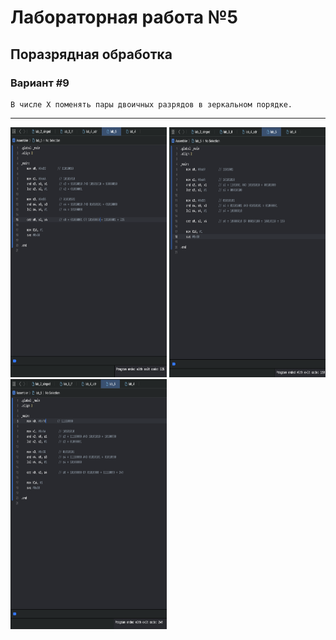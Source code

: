 # Лабораторная работа №5
## Поразрядная обработка

### Вариант #9
```text
В числе Х поменять пары двоичных разрядов в зеркальном порядке.
```

---
<p >
  <img src="images/image.png" width="250" height="400" alt="Image 1">
  <img src="images/image2.png" width="250" height="400" alt="Image 2">
  <img src="images/image3.png" width="250" height="400" alt="Image 3">
</p>
